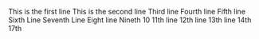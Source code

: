 This is the first line
This is the second line
Third line
Fourth line
Fifth line
Sixth Line
Seventh Line
Eight line
Nineth
10
11th line
12th line
13th line
14th
17th